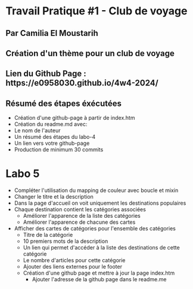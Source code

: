 # Travail Pratique #1 - Club de voyage
## Par Camilia El Moustarih
## Création d'un thème pour un club de voyage

<h2>Lien du Github Page : https://e0958030.github.io/4w4-2024/</h2>

## Résumé des étapes éxécutées

- Création d'une github-page à partir de index.htm
- Création du readme.md avec:
 - Le nom de l'auteur
 - Un résumé des étapes du labo-4
 - Un lien vers votre github-page
- Production de minimum 30 commits


# Labo 5
- Compléter l'utilisation du mapping de couleur avec boucle et mixin
- Changer le titre et la description
- Dans la page d'accueil on voit uniquement les destinations populaires
- Chaque destination contient les catégories associées
    - Améliorer l'apparence de la liste des catégories
    - Améliorer l'apparence de chacune des cartes
- Afficher des cartes de catégories pour l'ensemble des catégories
    - Titre de la catégorie
    - 10 premiers mots de la description
    - Un lien qui permet d'accéder à la liste des destinations de cette catégorie
    - Le nombre d'articles pour cette catégorie
    - Ajouter des liens externes pour le footer
    - Création d'une github page et mettre à jour la page index.htm
        - Ajouter l'adresse de la github page dans le readme.me










